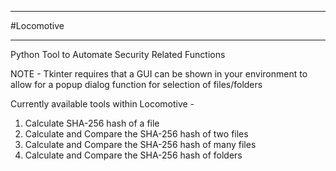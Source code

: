 **********
#Locomotive
**********
Python Tool to Automate Security Related Functions

NOTE - Tkinter requires that a GUI can be shown in your environment to allow for a popup dialog function for selection of files/folders

Currently available tools within Locomotive -
  1. Calculate SHA-256 hash of a file
  2. Calculate and Compare the SHA-256 hash of two files
  3. Calculate and Compare the SHA-256 hash of many files
  4. Calculate and Compare the SHA-256 hash of folders
